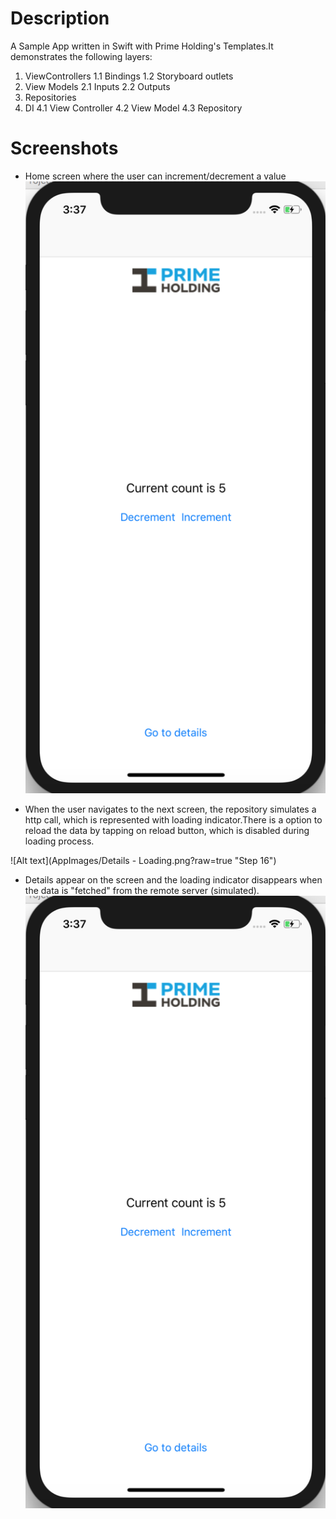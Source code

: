 # Description
A Sample App written in Swift with Prime Holding's Templates.It demonstrates the following layers:
1. ViewControllers
1.1 Bindings
1.2 Storyboard outlets
2. View Models
2.1 Inputs
2.2 Outputs
3. Repositories
4. DI
4.1 View Controller
4.2 View Model
4.3 Repository

# Screenshots
* Home screen where the user can increment/decrement a value
![Alt text](AppImages/Home.png?raw=true "Step 16")

* When the user navigates to the next screen, the repository simulates a http call, which is represented with loading indicator.There is a option to reload the data by tapping on reload button, 
which is disabled during loading process.

![Alt text](AppImages/Details - Loading.png?raw=true "Step 16")

* Details appear on the screen and the loading indicator disappears when the data is "fetched" from the remote server (simulated).
![Alt text](AppImages/Home.png?raw=true "Step 16")
